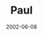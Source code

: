 ---
layout: message
category: message
series: "Icons"
title: "Paul"
date: 2002-06-08
message_id: 278
---